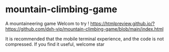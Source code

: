 # mountain-climbing-game
A mountaineering game
Welcom to try !
https://htmlpreview.github.io/?https://github.com/dxh-vip/mountain-climbing-game/blob/main/index.html

It is recommended that the mobile terminal experience, and the code is not compressed. If you find it useful, welcome star
